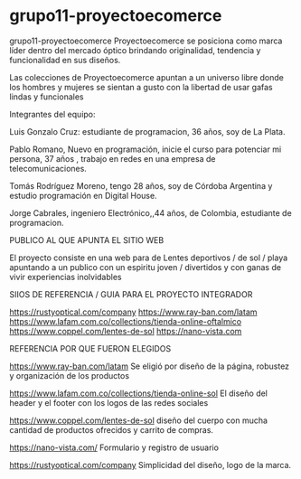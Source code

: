 # grupo11-proyectoecomerce
grupo11-proyectoecomerce
Proyectoecomerce se posiciona como marca líder dentro del mercado óptico brindando originalidad, tendencia y funcionalidad en sus diseños.

Las colecciones de Proyectoecomerce apuntan a un universo libre donde los hombres y mujeres se sientan a gusto con la libertad de usar gafas lindas y funcionales

Integrantes del equipo:

Luis Gonzalo Cruz: estudiante de programacion, 36 años, soy de La Plata.

Pablo Romano, Nuevo en programación, inicie el curso para potenciar mi persona, 37 años , trabajo en redes en una empresa de telecomunicaciones.

Tomás Rodríguez Moreno, tengo 28 años, soy de Córdoba Argentina y estudio programación en Digital House.

Jorge Cabrales, ingeniero Electrónico,,44 años, de Colombia, estudiante de programacion.

PUBLICO AL QUE APUNTA EL SITIO WEB

El proyecto consiste en una web para de Lentes deportivos / de sol / playa apuntando a un publico con un espiritu joven / divertidos y con ganas de vivir experiencias inolvidables

SIIOS DE REFERENCIA / GUIA PARA EL PROYECTO INTEGRADOR

https://rustyoptical.com/company https://www.ray-ban.com/latam https://www.lafam.com.co/collections/tienda-online-oftalmico https://www.coppel.com/lentes-de-sol https://nano-vista.com

REFERENCIA POR QUE FUERON ELEGIDOS

https://www.ray-ban.com/latam Se eligió por diseño de la página, robustez y organización de los productos

https://www.lafam.com.co/collections/tienda-online-sol El diseño del header y el footer con los logos de las redes sociales

https://www.coppel.com/lentes-de-sol diseño del cuerpo con mucha cantidad de productos ofrecidos y carrito de compras.

https://nano-vista.com/ Formulario y registro de usuario

https://rustyoptical.com/company Simplicidad del diseño, logo de la marca.
